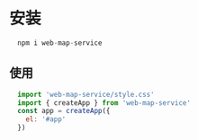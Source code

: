 # 安装

```js
  npm i web-map-service
```

## 使用

```js
  import 'web-map-service/style.css'
  import { createApp } from 'web-map-service'
  const app = createApp({
    el: '#app'
  })

```